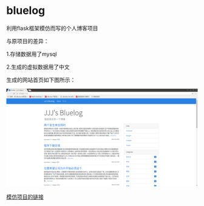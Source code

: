 # bluelog
利用flask框架模仿而写的个人博客项目

与原项目的差异：

1.存储数据用了mysql

2.生成的虚拟数据用了中文

生成的网站首页如下图所示：

![Image text](https://github.com/jjjkakagiggs/bluelog/blob/master/jietu.png)




[模仿项目的链接](https://github.com/greyli/bluelog) 
